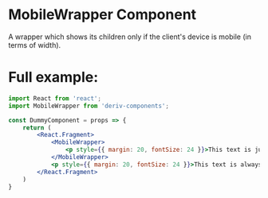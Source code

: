 # MobileWrapper Component

A wrapper which shows its children only if the client's device is mobile (in terms of width).

# Full example:

```jsx
import React from 'react';
import MobileWrapper from 'deriv-components';

const DummyComponent = props => {    
    return (
        <React.Fragment>
            <MobileWrapper>
                <p style={{ margin: 20, fontSize: 24 }}>This text is just visible in Mobile!</p>
            </MobileWrapper>
            <p style={{ margin: 20, fontSize: 24 }}>This text is always visible!</p>
        </React.Fragment>
    )
}
```

